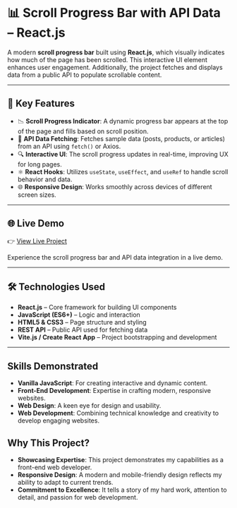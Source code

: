# 📊 Scroll Progress Bar with API Data – React.js

A modern **scroll progress bar** built using **React.js**, which visually indicates how much of the page has been scrolled. This interactive UI element enhances user engagement. Additionally, the project fetches and displays data from a public API to populate scrollable content.

---

## 🔑 Key Features

- 📉 **Scroll Progress Indicator**: A dynamic progress bar appears at the top of the page and fills based on scroll position.
- 🔁 **API Data Fetching**: Fetches sample data (posts, products, or articles) from an API using `fetch()` or Axios.
- 🔍 **Interactive UI**: The scroll progress updates in real-time, improving UX for long pages.
- ⚛️ **React Hooks**: Utilizes `useState`, `useEffect`, and `useRef` to handle scroll behavior and data.
- 🌐 **Responsive Design**: Works smoothly across devices of different screen sizes.

---

## 🌐 Live Demo

👉 [View Live Project](https://gjp-scroll-progressbar.netlify.app)

Experience the scroll progress bar and API data integration in a live demo.

---

## 🛠️ Technologies Used

- **React.js** – Core framework for building UI components
- **JavaScript (ES6+)** – Logic and interaction
- **HTML5 & CSS3** – Page structure and styling
- **REST API** – Public API used for fetching data
- **Vite.js / Create React App** – Project bootstrapping and development

---

## Skills Demonstrated
- **Vanilla JavaScript**: For creating interactive and dynamic content.
- **Front-End Development**: Expertise in crafting modern, responsive websites.
- **Web Design**: A keen eye for design and usability.
- **Web Development**: Combining technical knowledge and creativity to develop engaging websites.

## Why This Project?
- **Showcasing Expertise**: This project demonstrates my capabilities as a front-end web developer.
- **Responsive Design**: A modern and mobile-friendly design reflects my ability to adapt to current trends.
- **Commitment to Excellence**: It tells a story of my hard work, attention to detail, and passion for web development.

